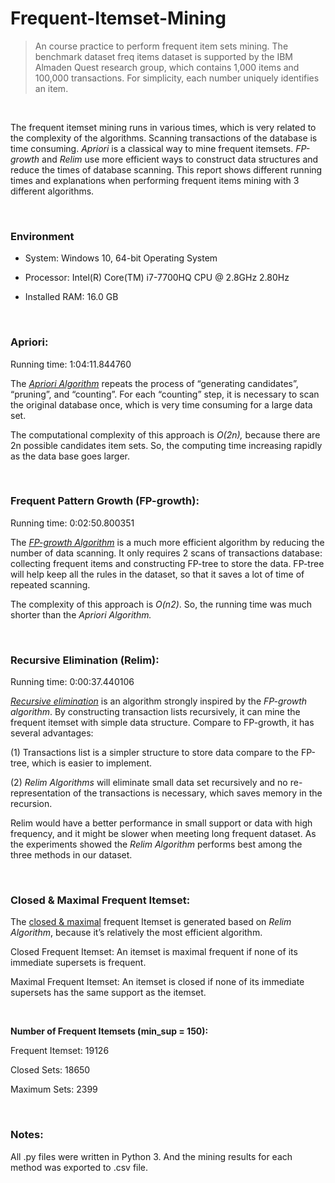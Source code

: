# Frequent-Itemset-Mining

> An course practice to perform frequent item sets mining. The benchmark dataset freq items dataset is supported by the IBM Almaden Quest research group, which contains 1,000 items and 100,000 transactions. For simplicity, each number uniquely identifies an item.

<br>

The frequent itemset mining runs in various times, which is very related to the complexity of the algorithms. Scanning transactions of the database is time consuming. *Apriori* is a classical way to mine frequent itemsets. *FP-growth* and *Relim* use more efficient ways to construct data structures and reduce the times of database scanning. This report shows different running times and explanations when performing frequent items mining with 3 different algorithms.

<br>

### **Environment**

* System: Windows 10, 64-bit Operating System

* Processor: Intel(R) Core(TM) i7-7700HQ CPU @ 2.8GHz 2.80Hz

* Installed RAM: 16.0 GB

<br>

### **Apriori:** 

Running time: 1:04:11.844760

The [*Apriori Algorithm*](./frequent_mining_apriori.py) repeats the process of “generating candidates”, “pruning”, and “counting”. For each “counting” step, it is necessary to scan the original database once, which is very time consuming for a large data set.

The computational complexity of this approach is *O(2n),* because there are 2n possible candidates item sets. So, the computing time increasing rapidly as the data base goes larger.

 
<br>
 

### **Frequent Pattern Growth (FP-growth):**

Running time: 0:02:50.800351

The [*FP-growth Algorithm*](./frequent_mining_fp-growth.py) is a much more efficient algorithm by reducing the number of data scanning. It only requires 2 scans of transactions database: collecting frequent items and constructing FP-tree to store the data. FP-tree will help keep all the rules in the dataset, so that it saves a lot of time of repeated scanning.

The complexity of this approach is *O(n2)*. So, the running time was much shorter than the *Apriori Algorithm.*

 
<br>
 

### **Recursive Elimination (Relim):**

Running time: 0:00:37.440106

[*Recursive elimination*](./frequent_mining_relim.py) is an algorithm strongly inspired by the *FP-growth algorithm*. By constructing transaction lists recursively, it can mine the frequent itemset with simple data structure. Compare to FP-growth, it has several advantages:

(1)    Transactions list is a simpler structure to store data compare to the FP-tree, which is easier to implement. 

(2)    *Relim Algorithms* will eliminate small data set recursively and no re-representation of the transactions is necessary, which saves memory in the recursion.

Relim would have a better performance in small support or data with high frequency, and it might be slower when meeting long frequent dataset. As the experiments showed the *Relim Algorithm* performs best among the three methods in our dataset.

<br>

### **Closed & Maximal Frequent Itemset:**

The [closed & maximal](./frequent_mining_closed_maximal.py) frequent Itemset is generated based on *Relim Algorithm*, because it’s relatively the most efficient algorithm.

Closed Frequent Itemset: An itemset is maximal frequent if none of its immediate supersets is frequent.

Maximal Frequent Itemset: An itemset is closed if none of its immediate supersets has the same support as the itemset.

<br>

**Number of Frequent Itemsets (min_sup = 150):**

Frequent Itemset: 19126

Closed Sets:  18650

Maximum Sets: 2399

<br>

### **Notes:**

All .py files were written in Python 3. And the mining results for each method was exported to .csv file.
